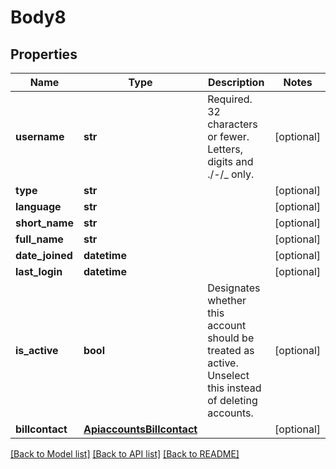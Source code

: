 # Body8

## Properties
Name | Type | Description | Notes
------------ | ------------- | ------------- | -------------
**username** | **str** | Required. 32 characters or fewer. Letters, digits and ./-/_ only. | [optional] 
**type** | **str** |  | [optional] 
**language** | **str** |  | [optional] 
**short_name** | **str** |  | [optional] 
**full_name** | **str** |  | [optional] 
**date_joined** | **datetime** |  | [optional] 
**last_login** | **datetime** |  | [optional] 
**is_active** | **bool** | Designates whether this account should be treated as active. Unselect this instead of deleting accounts. | [optional] 
**billcontact** | [**ApiaccountsBillcontact**](ApiaccountsBillcontact.md) |  | [optional] 

[[Back to Model list]](../README.md#documentation-for-models) [[Back to API list]](../README.md#documentation-for-api-endpoints) [[Back to README]](../README.md)

